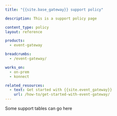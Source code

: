 ```yaml
---
title: "{{site.base_gateway}} support policy"

description: This is a support policy page

content_type: policy
layout: reference

products:
  - event-gateway

breadcrumbs:
  - /event-gateway/

works_on:
  - on-prem
  - konnect

related_resources:
  - text: Get started with {{site.event_gateway}}
    url: /how-to/get-started-with-event-gateway/
---
```


Some support tables can go here